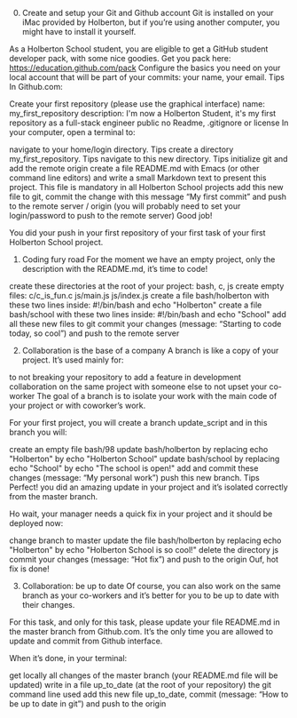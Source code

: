 0. Create and setup your Git and Github account
Git is installed on your iMac provided by Holberton, but if you’re using another computer, you might have to install it yourself.

As a Holberton School student, you are eligible to get a GitHub student developer pack, with some nice goodies. Get you pack here: https://education.github.com/pack Configure the basics you need on your local account that will be part of your commits: your name, your email. Tips In Github.com:

Create your first repository (please use the graphical interface) name: my_first_repository description: I'm now a Holberton Student, it's my first repository as a full-stack engineer public no Readme, .gitignore or license In your computer, open a terminal to:

navigate to your home/login directory. Tips create a directory my_first_repository. Tips navigate to this new directory. Tips initialize git and add the remote origin create a file README.md with Emacs (or other command line editors) and write a small Markdown text to present this project. This file is mandatory in all Holberton School projects add this new file to git, commit the change with this message “My first commit” and push to the remote server / origin (you will probably need to set your login/password to push to the remote server) Good job!

You did your push in your first repository of your first task of your first Holberton School project.

1. Coding fury road
For the moment we have an empty project, only the description with the README.md, it’s time to code!

create these directories at the root of your project: bash, c, js create empty files: c/c_is_fun.c js/main.js js/index.js create a file bash/holberton with these two lines inside: #!/bin/bash and echo "Holberton" create a file bash/school with these two lines inside: #!/bin/bash and echo "School" add all these new files to git commit your changes (message: “Starting to code today, so cool”) and push to the remote server

2. Collaboration is the base of a company
A branch is like a copy of your project. It’s used mainly for:

to not breaking your repository to add a feature in development collaboration on the same project with someone else to not upset your co-worker The goal of a branch is to isolate your work with the main code of your project or with coworker’s work.

For your first project, you will create a branch update_script and in this branch you will:

create an empty file bash/98 update bash/holberton by replacing echo "Holberton" by echo "Holberton School" update bash/school by replacing echo "School" by echo "The school is open!" add and commit these changes (message: “My personal work”) push this new branch. Tips Perfect! you did an amazing update in your project and it’s isolated correctly from the master branch.

Ho wait, your manager needs a quick fix in your project and it should be deployed now:

change branch to master update the file bash/holberton by replacing echo "Holberton" by echo "Holberton School is so cool!" delete the directory js commit your changes (message: “Hot fix”) and push to the origin Ouf, hot fix is done!

3. Collaboration: be up to date
Of course, you can also work on the same branch as your co-workers and it’s better for you to be up to date with their changes.

For this task, and only for this task, please update your file README.md in the master branch from Github.com. It’s the only time you are allowed to update and commit from Github interface.

When it’s done, in your terminal:

get locally all changes of the master branch (your README.md file will be updated) write in a file up_to_date (at the root of your repository) the git command line used add this new file up_to_date, commit (message: “How to be up to date in git”) and push to the origin
